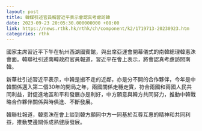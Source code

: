 ```yaml
---
layout: post
title: 韓媒引述官員稱習近平表示會認真考慮訪韓
date: 2023-09-23 20:05:30.000000000 +08:00
link: https://news.rthk.hk/rthk/ch/component/k2/1719713-20230923.htm
categories: rthk
---
```


國家主席習近平下午在杭州西湖國賓館，與出席亞運會開幕儀式的南韓總理韓悳洙會面。韓聯社引述南韓政府官員報道，習近平在會上表示，將會認真考慮訪問南韓。

新華社引述習近平表示，中韓是搬不走的近鄰，亦是分不開的合作夥伴，今年是中韓關係邁入第二個30年的開局之年，兩國關係走穩走實，符合兩國和兩國人民共同利益，對促進地區和平和發展亦是利好，中方願意與韓方共同努力，推動中韓戰略合作夥伴關係與時俱進、不斷發展。

韓聯社報道，韓悳洙在會上談到韓方願同中方一同基於互尊互惠的精神和共同利益，推動雙邊關係成熟健康發展。
